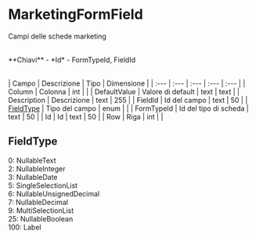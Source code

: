 # MarketingFormField
Campi delle schede marketing

<br>
**Chiavi**
- *Id*
- FormTypeId, FieldId
<br><br>

| Campo | Descrizione | Tipo | Dimensione | 
| :--- | :--- | :--- | :--- | :--- |
| Column | Colonna | int |  |
| DefaultValue | Valore di default | text | text |
| Description | Descrizione | text | 255 |
| FieldId | Id del campo | text | 50 |
| [FieldType](#fieldtype) | Tipo del campo | enum |  |
| FormTypeId | Id del tipo di scheda | text | 50 |
| Id | Id | text | 50 |
| Row | Riga | int |  |

FieldType
---
0: NullableText<br>2: NullableInteger<br>3: NullableDate<br>5: SingleSelectionList<br>6: NullableUnsignedDecimal<br>7: NullableDecimal<br>9: MultiSelectionList<br>25: NullableBoolean<br>100: Label

